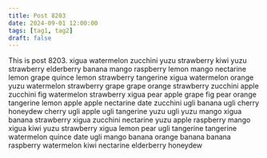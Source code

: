 ```yaml
---
title: Post 8203
date: 2024-09-01 12:00:00
tags: [tag1, tag2]
draft: false
---
```

This is post 8203.
xigua
watermelon
zucchini
yuzu
strawberry
kiwi
yuzu
strawberry
elderberry
banana
mango
raspberry
lemon
mango
nectarine
lemon
grape
quince
lemon
strawberry
tangerine
xigua
watermelon
orange
yuzu
watermelon
strawberry
grape
grape
orange
strawberry
zucchini
apple
zucchini
fig
watermelon
strawberry
xigua
pear
apple
grape
fig
pear
orange
tangerine
lemon
apple
apple
nectarine
date
zucchini
ugli
banana
ugli
cherry
honeydew
cherry
ugli
apple
ugli
tangerine
yuzu
ugli
yuzu
mango
xigua
banana
strawberry
xigua
zucchini
nectarine
yuzu
apple
raspberry
mango
xigua
kiwi
yuzu
strawberry
xigua
lemon
pear
ugli
tangerine
tangerine
watermelon
quince
date
ugli
mango
banana
orange
banana
banana
raspberry
watermelon
kiwi
nectarine
elderberry
honeydew
